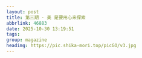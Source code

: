 ```yaml
---
layout: post
title: 第三期 · 美 是要用心来探索
abbrlink: 46883
date: 2025-10-30 13:19:51
tags:
group: magazine
headimg: https://pic.shika-mori.top/picGO/v3.jpg
---
```

